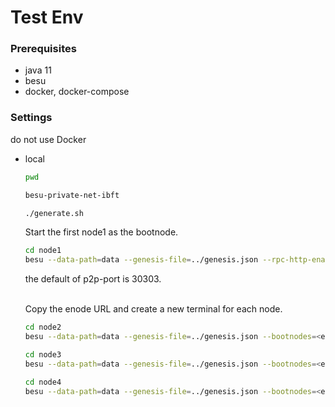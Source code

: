 # Test Env

### Prerequisites

- java 11
- besu
- docker, docker-compose

### Settings

do not use Docker

- local

  ```bash
  pwd

  besu-private-net-ibft
  ```

  ```bash
  ./generate.sh
  ```

  Start the first node1 as the bootnode.

  ```bash
  cd node1
  besu --data-path=data --genesis-file=../genesis.json --rpc-http-enabled --rpc-http-api=ETH,NET,IBFT --host-allowlist="\*" --rpc-http-cors-origins="all"
  ```

  the default of p2p-port is 30303. <br><br>

  Copy the enode URL and create a new terminal for each node.

  ```bash
  cd node2
  besu --data-path=data --genesis-file=../genesis.json --bootnodes=<enode URL> --p2p-port=30304 --rpc-http-enabled --rpc-http-api=ETH,NET,IBFT --host-allowlist="*" --rpc-http-cors-origins="all" --rpc-http-port=8546
  ```

  ```bash
  cd node3
  besu --data-path=data --genesis-file=../genesis.json --bootnodes=<enode URL> --p2p-port=30305 --rpc-http-enabled --rpc-http-api=ETH,NET,IBFT --host-allowlist="*" --rpc-http-cors-origins="all" --rpc-http-port=8547
  ```

  ```bash
  cd node4
  besu --data-path=data --genesis-file=../genesis.json --bootnodes=<enode URL> --p2p-port=30306 --rpc-http-enabled --rpc-http-api=ETH,NET,IBFT --host-allowlist="*" --rpc-http-cors-origins="all" --rpc-http-port=8548
  ```
